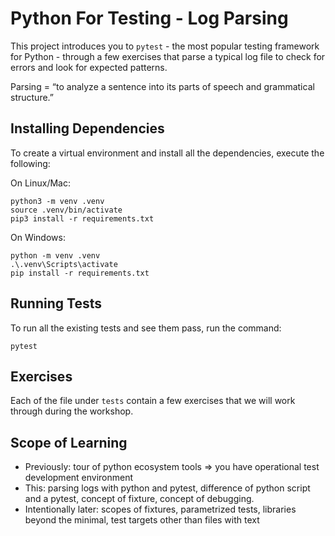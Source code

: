 # Python For Testing - Log Parsing

This project introduces you to `pytest` - the most popular testing framework for Python - through a few exercises that parse a typical log file to check for errors and look for expected patterns. 

Parsing = “to analyze a sentence into its parts of speech and grammatical structure.”

## Installing Dependencies

To create a virtual environment and install all the dependencies, execute the following:

On Linux/Mac:
```
python3 -m venv .venv
source .venv/bin/activate
pip3 install -r requirements.txt
```

On Windows:
```
python -m venv .venv
.\.venv\Scripts\activate
pip install -r requirements.txt
```

## Running Tests

To run all the existing tests and see them pass, run the command:

`pytest`

## Exercises

Each of the file under `tests` contain a few exercises that we will work through during the workshop. 

## Scope of Learning

- Previously: tour of python ecosystem tools => you have operational test development environment
- This: parsing logs with python and pytest, difference of python script and a pytest, concept of fixture, concept of debugging. 
- Intentionally later: scopes of fixtures, parametrized tests, libraries beyond the minimal, test targets other than files with text